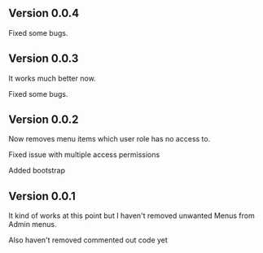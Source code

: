 ## Version 0.0.4

Fixed some bugs.

## Version 0.0.3

It works much better now.

Fixed some bugs.

## Version 0.0.2

Now removes menu items which user role has no access to.

Fixed issue with multiple access permissions

Added bootstrap

## Version 0.0.1

It kind of works at this point but I haven't removed unwanted Menus from Admin menus.

Also haven't removed commented out code yet
